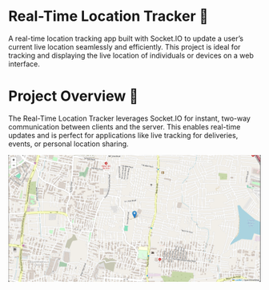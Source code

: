 # Real-Time Location Tracker 📍

A real-time location tracking app built with Socket.IO to update a user’s current live location seamlessly and efficiently. This project is ideal for tracking and displaying the live location of individuals or devices on a web interface.

# Project Overview 🚀
 
The Real-Time Location Tracker leverages Socket.IO for instant, two-way communication between clients and the server. This enables real-time updates and is perfect for applications like live tracking for deliveries, events, or personal location sharing.

![output1](/img/1.png)

